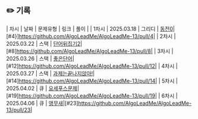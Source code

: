 ## ✏️ 기록   
 
 | 차시 |    날짜    | 문제유형 | 링크 | 풀이 |
 | 1차시 | 2025.03.18 |  그리디  | [동전0](https://www.acmicpc.net/problem/11047)|[#4}]https://github.com/AlgoLeadMe/AlgoLeadMe-13/pull/4|
 | 2차시 | 2025.03.22 |   스택   | [단어뒤집기2](https://www.acmicpc.net/problem/17413)|[#8]https://github.com/AlgoLeadMe/AlgoLeadMe-13/pull/8|
 | 3차시 | 2025.03.26 |   스택   | [좋은단어](https://www.acmicpc.net/problem/3986)|[#12]https://github.com/AlgoLeadMe/AlgoLeadMe-13/pull/12|
 | 4차시 | 2025.03.27 |   스택   | [과제는끝나지않아!](https://www.acmicpc.net/problem/17952)|[#14]https://github.com/AlgoLeadMe/AlgoLeadMe-13/pull/14|
 | 5차시 | 2025.04.02 |   큐    |  [요세푸스문제](https://www.acmicpc.net/problem/1158)|[#19]https://github.com/AlgoLeadMe/AlgoLeadMe-13/pull/19|
| 6차시 | 2025.04.06 |   큐    | [앵무새](https://www.acmicpc.net/problem/14713)|[#23]https://github.com/AlgoLeadMe/AlgoLeadMe-13/pull/23|
